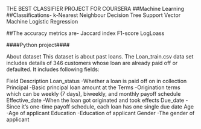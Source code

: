 THE BEST CLASSIFIER PROJECT FOR COURSERA
##Machine Learning
##Classifications-
k-Nearest Neighbour
Decision Tree
Support Vector Machine
Logistic Regression

##The accuracy metrics are-
Jaccard index
F1-score
LogLoass

####Python project####


About dataset
This dataset is about past loans. The Loan_train.csv data set includes details of 346 customers whose loan are already paid off or defaulted. It includes following fields:

Field	Description
Loan_status	-Whether a loan is paid off on in collection
Principal	-Basic principal loan amount at the
Terms	-Origination terms which can be weekly (7 days), biweekly, and monthly payoff schedule
Effective_date	-When the loan got originated and took effects
Due_date	-Since it’s one-time payoff schedule, each loan has one single due date
Age	-Age of applicant
Education	-Education of applicant
Gender	-The gender of applicant
